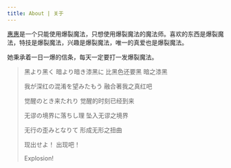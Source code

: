```yaml
---
title: About | 关于
---
```


<div class="text-center">
  <i-icon-park-outline-sorcerer-hat class="text-8xl mx-auto" style="color: #C24448" />
</div>

[惠惠](https://mzh.moegirl.org.cn/zh-hans/%E6%83%A0%E6%83%A0)是一个只能使用爆裂魔法，只想使用爆裂魔法的魔法师。喜欢的东西是爆裂魔法，特技是爆裂魔法，兴趣是爆裂魔法，唯一的真爱也是爆裂魔法。

她秉承着一日一爆的信条，每天一定要打一发爆裂魔法。

> 黑より黑く 暗より暗き漆黑に
> 比黑色还要黑 暗之漆黑
>
> 我が深红の混淆を望みたもう
> 融合著我之真红吧
>
> 觉醒のとき来たれり
> 觉醒的时刻已经到来
>
> 无谬の境界に落ちし理
> 坠入无谬之境界
>
> 无行の歪みとなりて
> 形成无形之扭曲
>
> 现出せよ！
> 出现吧！
>
> Explosion!
